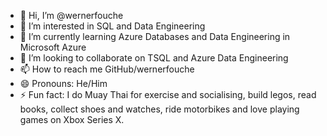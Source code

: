 - 👋 Hi, I’m @wernerfouche
- 👀 I’m interested in SQL and Data Engineering
- 🌱 I’m currently learning Azure Databases and Data Engineering in Microsoft Azure
- 💞️ I’m looking to collaborate on TSQL and Azure Data Engineering
- 📫 How to reach me GitHub/wernerfouche
- 😄 Pronouns: He/Him
- ⚡ Fun fact: I do Muay Thai for exercise and socialising, build legos, read books, collect shoes and watches, ride motorbikes and love playing games on Xbox Series X.

<!---
wernerfouche/wernerfouche is a ✨ special ✨ repository because its `README.md` (this file) appears on your GitHub profile.
You can click the Preview link to take a look at your changes.
--->
